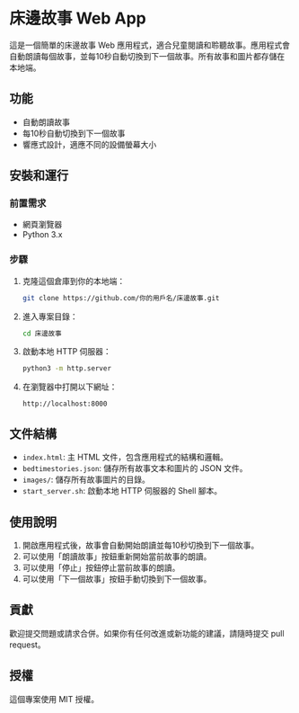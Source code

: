 # 床邊故事 Web App

這是一個簡單的床邊故事 Web 應用程式，適合兒童閱讀和聆聽故事。應用程式會自動朗讀每個故事，並每10秒自動切換到下一個故事。所有故事和圖片都存儲在本地端。

## 功能

- 自動朗讀故事
- 每10秒自動切換到下一個故事
- 響應式設計，適應不同的設備螢幕大小

## 安裝和運行

### 前置需求

- 網頁瀏覽器
- Python 3.x

### 步驟

1. 克隆這個倉庫到你的本地端：
    ```bash
    git clone https://github.com/你的用戶名/床邊故事.git
    ```

2. 進入專案目錄：
    ```bash
    cd 床邊故事
    ```

3. 啟動本地 HTTP 伺服器：
    ```bash
    python3 -m http.server
    ```

4. 在瀏覽器中打開以下網址：
    ```
    http://localhost:8000
    ```

## 文件結構

- `index.html`: 主 HTML 文件，包含應用程式的結構和邏輯。
- `bedtimestories.json`: 儲存所有故事文本和圖片的 JSON 文件。
- `images/`: 儲存所有故事圖片的目錄。
- `start_server.sh`: 啟動本地 HTTP 伺服器的 Shell 腳本。

## 使用說明

1. 開啟應用程式後，故事會自動開始朗讀並每10秒切換到下一個故事。
2. 可以使用「朗讀故事」按鈕重新開始當前故事的朗讀。
3. 可以使用「停止」按鈕停止當前故事的朗讀。
4. 可以使用「下一個故事」按鈕手動切換到下一個故事。

## 貢獻

歡迎提交問題或請求合併。如果你有任何改進或新功能的建議，請隨時提交 pull request。

## 授權

這個專案使用 MIT 授權。